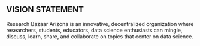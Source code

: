 ## VISION STATEMENT
Research Bazaar Arizona is an innovative, decentralized organization where researchers, students, educators, data science enthusiasts can mingle, discuss, learn, share, and collaborate on topics that center on data science.

